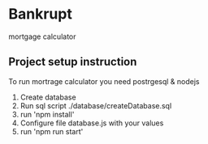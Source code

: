 # Bankrupt
mortgage calculator

## Project setup instruction
To run mortrage calculator you need postrgesql & nodejs

1. Create database
2. Run sql script ./database/createDatabase.sql
3. run 'npm install'
4. Configure file database.js with your values
5. run 'npm run start'
